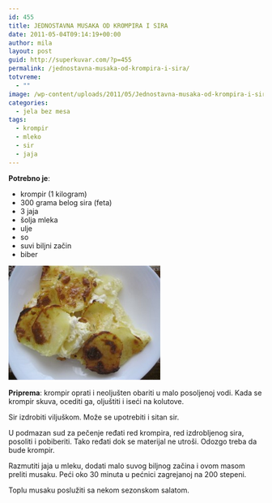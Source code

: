 ```yaml
---
id: 455
title: JEDNOSTAVNA MUSAKA OD KROMPIRA I SIRA
date: 2011-05-04T09:14:19+00:00
author: mila
layout: post
guid: http://superkuvar.com/?p=455
permalink: /jednostavna-musaka-od-krompira-i-sira/
totvreme:
  - ""
image: /wp-content/uploads/2011/05/Jednostavna-musaka-od-krompira-i-sira-940x198.jpg
categories:
  - jela bez mesa
tags:
  - krompir
  - mleko
  - sir
  - jaja
---
```

**Potrebno je**:

  * krompir (1 kilogram)
  * 300 grama belog sira (feta)
  * 3 jaja
  * šolja mleka
  * ulje
  * so
  * suvi biljni začin
  * biber

<img class="alignnone size-medium wp-image-2912" title="Jednostavna musaka od krompira i sira" src="/wp-content/uploads/2011/05/Jednostavna-musaka-od-krompira-i-sira-300x225.jpg" alt="" width="300" height="225" /> 

**Priprema**: krompir oprati i neoljušten obariti u malo posoljenoj vodi. Kada se krompir skuva, ocediti ga, oljuštiti i iseći na kolutove.

Sir izdrobiti viljuškom. Može se upotrebiti i sitan sir.

U podmazan sud za pečenje ređati red krompira, red izdrobljenog sira, posoliti i pobiberiti. Tako ređati dok se materijal ne utroši. Odozgo treba da bude krompir.

Razmutiti jaja u mleku, dodati malo suvog biljnog začina i ovom masom preliti musaku. Peći oko 30 minuta u pećnici zagrejanoj na 200 stepeni.

Toplu musaku poslužiti sa nekom sezonskom salatom.